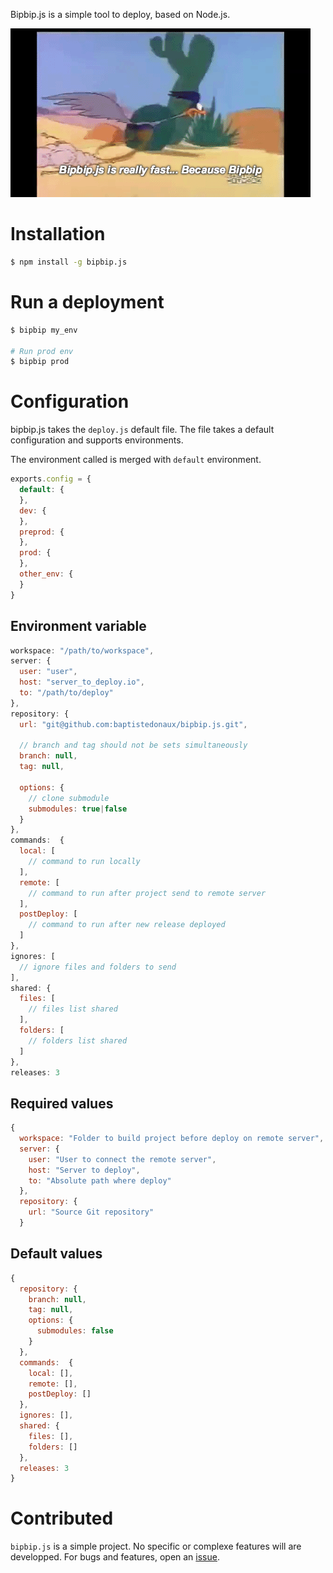 Bipbip.js is a simple tool to deploy, based on Node.js.

![Bipbip.js](logo.gif)

# Installation

```bash
$ npm install -g bipbip.js
```

# Run a deployment

```bash
$ bipbip my_env

# Run prod env
$ bipbip prod
```

# Configuration

bipbip.js takes the ```deploy.js``` default file. The file takes a default configuration and supports environments.

The environment called is merged with ```default``` environment.

```javascript
exports.config = {
  default: {
  },
  dev: {
  },
  preprod: {
  },
  prod: {
  },
  other_env: {
  }
}
```

## Environment variable

```javascript
workspace: "/path/to/workspace",
server: {
  user: "user",
  host: "server_to_deploy.io",
  to: "/path/to/deploy"
},
repository: {
  url: "git@github.com:baptistedonaux/bipbip.js.git",

  // branch and tag should not be sets simultaneously
  branch: null,
  tag: null,
  
  options: {
    // clone submodule
    submodules: true|false
  }
},
commands:  {
  local: [
    // command to run locally
  ],
  remote: [
    // command to run after project send to remote server
  ],
  postDeploy: [
    // command to run after new release deployed
  ]
},
ignores: [
  // ignore files and folders to send
],
shared: {
  files: [
    // files list shared
  ],
  folders: [
    // folders list shared
  ]
},
releases: 3
```

## Required values

```javascript
{
  workspace: "Folder to build project before deploy on remote server",
  server: {
    user: "User to connect the remote server",
    host: "Server to deploy",
    to: "Absolute path where deploy"
  },
  repository: {
    url: "Source Git repository"
  }
```

## Default values

```javascript
{
  repository: {
    branch: null,
    tag: null,
    options: {
      submodules: false
    }
  },
  commands:  {
    local: [],
    remote: [],
    postDeploy: []
  },
  ignores: [],
  shared: {
    files: [],
    folders: []
  },
  releases: 3
}
```

# Contributed

```bipbip.js``` is a simple project. No specific or complexe features will are developped. For bugs and features, open an [issue](https://github.com/baptistedonaux/bipbip.js/issues).